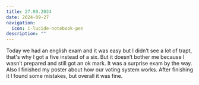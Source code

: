```yaml
---
title: 27.09.2024
date: 2024-09-27
navigation:
  icon: i-lucide-notebook-pen
description: ""
---
```


Today we had an english exam and it was easy but I didn’t see a lot of trapt, that's why I got a five instead of a six. But it doesn’t bother me because I wasn’t prepared and still got an ok mark. It was a surprise exam by the way. Also I finished my poster about how our voting system works. After finishing it I found some mistakes, but overall it was fine.


